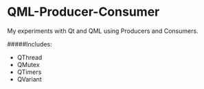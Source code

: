 # QML-Producer-Consumer

My experiments with Qt and QML using Producers and Consumers.

#####Includes:
- QThread
- QMutex
- QTimers
- QVariant
